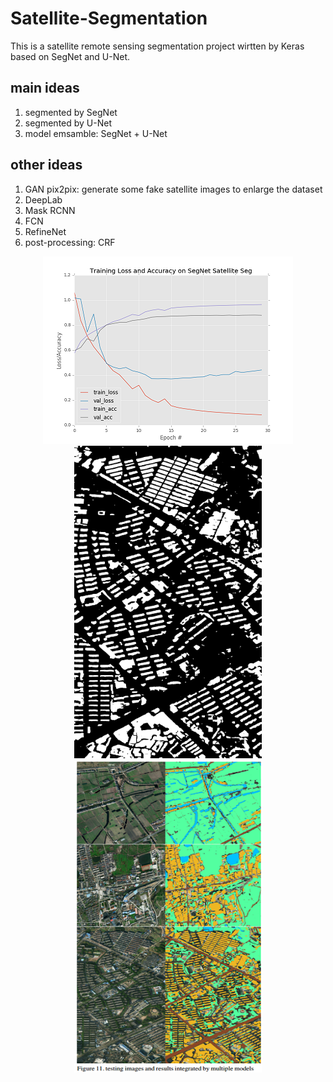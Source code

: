 # Satellite-Segmentation

This is a satellite remote sensing segmentation project wirtten by Keras based on SegNet and U-Net.

## main ideas
1. segmented by SegNet
2. segmented by U-Net
3. model emsamble: SegNet + U-Net

## other ideas
1. GAN pix2pix: generate some fake satellite images to enlarge the dataset
2. DeepLab
3. Mask RCNN
4. FCN
5. RefineNet
6. post-processing: CRF

<div align="center">
<img src="./1.png" height="300px" alt="图片说明" >
</div>


<div align="center">
<img src="./3.png" height="500px" width="300px" alt="图片说明" >
<img src="./2.png" height="500px" width="300px" alt="图片说明" >
</div>
